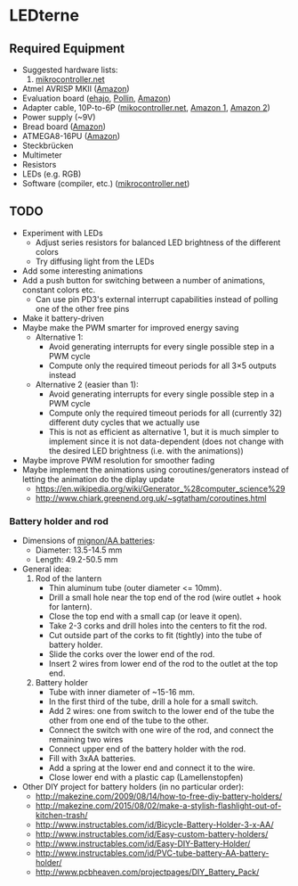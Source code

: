 # LEDterne

## Required Equipment

- Suggested hardware lists:
	1. [mikrocontroller.net][0]
- Atmel AVRISP MKII ([Amazon][1])
- Evaluation board ([ehajo][2], [Pollin][3], [Amazon][4])
- Adapter cable, 10P-to-6P ([mikocontroller.net][7], [Amazon 1][5], [Amazon 2][6])
- Power supply (~9V)
- Bread board ([Amazon][8])
- ATMEGA8-16PU ([Amazon][9])
- Steckbrücken 
- Multimeter
- Resistors
- LEDs (e.g. RGB)
- Software (compiler, etc.) ([mikrocontroller.net][20])

## TODO

- Experiment with LEDs
	- Adjust series resistors for balanced LED brightness of the different colors
	- Try diffusing light from the LEDs
- Add some interesting animations
- Add a push button for switching between a number of animations, constant colors etc.
	- Can use pin PD3's external interrupt capabilities instead of polling one of the other free pins
- Make it battery-driven
- Maybe make the PWM smarter for improved energy saving
	- Alternative 1:
		- Avoid generating interrupts for every single possible step in a PWM cycle
		- Compute only the required timeout periods for all 3×5 outputs instead
	- Alternative 2 (easier than 1):
		- Avoid generating interrupts for every single possible step in a PWM cycle
		- Compute only the required timeout periods for all (currently 32) different duty cycles that we actually use
		- This is not as efficient as alternative 1, but it is much simpler to implement since it is not data-dependent (does not change with the desired LED brightness (i.e. with the animations))
- Maybe improve PWM resolution for smoother fading
- Maybe implement the animations using coroutines/generators instead of letting the animation do the diplay update
	- https://en.wikipedia.org/wiki/Generator_%28computer_science%29
	- http://www.chiark.greenend.org.uk/~sgtatham/coroutines.html


### Battery holder and rod
- Dimensions of [mignon/AA batteries][21]:
	- Diameter:  13.5-14.5 mm
    - Length:    49.2-50.5 mm
- General idea:
    1. Rod of the lantern
    	- Thin aluminum tube (outer diameter <= 10mm).
    	- Drill a small hole near the top end of the rod (wire outlet + hook for
    	  lantern).
    	- Close the top end with a small cap (or leave it open).
    	- Take 2-3 corks and drill holes into the centers to fit the rod.
    	- Cut outside part of the corks to fit (tightly) into the tube of 
    	  battery holder.
    	- Slide the corks over the lower end of the rod.
    	- Insert 2 wires from lower end of the rod to the outlet at the top end.
    2. Battery holder
		- Tube with inner diameter of ~15-16 mm.
		- In the first third of the tube, drill a hole for a small switch.
		- Add 2 wires: one from switch to the lower end of the tube the other
		  from one end of the tube to the other.
		- Connect the switch with one wire of the rod, and connect the remaining
		  two wires
		- Connect upper end of the battery holder with the rod.
		- Fill with 3xAA batteries.
		- Add a spring at the lower end and connect it to the wire.
		- Close lower end with a plastic cap (Lamellenstopfen)
- Other DIY project for battery holders (in no particular order):
	- http://makezine.com/2009/08/14/how-to-free-diy-battery-holders/
	- http://makezine.com/2015/08/02/make-a-stylish-flashlight-out-of-kitchen-trash/
	- http://www.instructables.com/id/Bicycle-Battery-Holder-3-x-AA/
	- http://www.instructables.com/id/Easy-custom-battery-holders/
	- http://www.instructables.com/id/Easy-DIY-Battery-Holder/
	- http://www.instructables.com/id/PVC-tube-battery-AA-battery-holder/
	- http://www.pcbheaven.com/projectpages/DIY_Battery_Pack/


[0]: http://www.mikrocontroller.net/articles/AVR-Tutorial:_Equipment
[1]: http://www.amazon.de/Atmel-Programmer-ATMEL-AVR-ISP-MKII/dp/B00CASCN2S
[2]: http://www.ehajo.de/ateval-atmel-evaluationboard.html 
[3]: http://www.pollin.de/shop/dt/NTI5OTgxOTk-/Bausaetze_Module/Entwicklerboards/ATMEL_Evaluations_Board_V2_0_1_Fertigmodul.html
[4]: http://www.amazon.de/Atmel-Fertiggerät-Atmel-Evaluations-Board-V2-0/dp/B004BMJZ0O
[5]: http://www.amazon.de/Convert-Standard-Adapter-STK500-AVRISP/dp/B00P783JIU
[6]: http://www.amazon.de/Adapter-Kit-10polig-Atmel-Programmer/dp/B004D2TFYI
[7]: http://www.mikrocontroller.net/articles/AVR_In_System_Programmer#ISP
[8]: http://www.amazon.de/Steckbrett-Breadboard-Experimentierboard-Steckplatine-Kontakte/dp/B009P04XWW
[9]: http://www.amazon.de/ATMEGA8-16PU-Atmel-Microcontroller-MEGA-DIP-28/dp/9827046934
[20]: http://www.mikrocontroller.net/articles/AVR_und_Linux
[21]: https://de.wikipedia.org/wiki/Mignon_%28Batterie%29

